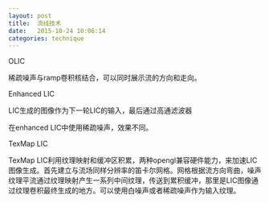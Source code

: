 ```yaml
---
layout: post
title:  流线技术
date:   2015-10-24 10:06:14  
categories: technique
---
```


OLIC

稀疏噪声与ramp卷积核结合，可以同时展示流的方向和走向。

Enhanced LIC

LIC生成的图像作为下一轮LIC的输入，最后通过高通滤波器

在enhanced LIC中使用稀疏噪声，效果不同。

TexMap LIC

TexMap LIC利用纹理映射和缓冲区积累，两种opengl兼容硬件能力，来加速LIC图像生成。首先建立与流场同样分辨率的笛卡尔网格。网格根据流方向弯曲，噪声纹理平流通过纹理映射产生一系列中间纹理，传送到累积缓冲，那里是LIC图像通过纹理卷积最终生成的地方。可以使用白噪声或者稀疏噪声作为输入纹理。


